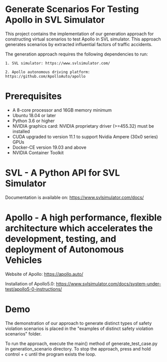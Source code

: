 # Generate Scenarios For Testing Apollo in SVL Simulator


This project contains the implementation of our generation approach for constructing virtual scenarios to test Apollo in SVL simulator. This approach generates scenarios by extracted influential factors of traffic accidents. 

The generation approach requires the following dependencies to run:


	1. SVL simulator: https://www.svlsimulator.com/
	
	2. Apollo autonomous driving platform: https://github.com/ApolloAuto/apollo


# Prerequisites

* A 8-core processor and 16GB memory minimum
* Ubuntu 18.04 or later
* Python 3.6 or higher
* NVIDIA graphics card: NVIDIA proprietary driver (>=455.32) must be installed
* CUDA upgraded to version 11.1 to support Nvidia Ampere (30x0 series) GPUs
* Docker-CE version 19.03 and above
* NVIDIA Container Toolkit


# SVL - A Python API for SVL Simulator

Documentation is available on: https://www.svlsimulator.com/docs/

# Apollo - A high performance, flexible architecture which accelerates the development, testing, and deployment of Autonomous Vehicles

Website of Apollo: https://apollo.auto/

Installation of Apollo5.0: https://www.svlsimulator.com/docs/system-under-test/apollo5-0-instructions/

# Demo

The demonstration of our approach to generate distinct types of safety violation scenarios is placed in the "examples of distinct safety violation scenarios" folder.

To run the approach, execute the main() method of generate_test_case.py in generation_scenario directory.
To stop the approach, press and hold control + c until the program exists the loop.


